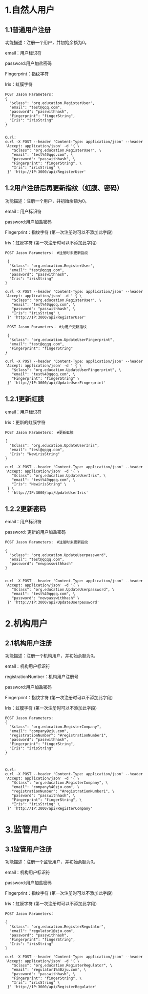 

# 1.自然人用户

## 1.1普通用户注册

功能描述：注册一个用户，并初始余额为0。

email：用户标识符

password:用户加盐密码

Fingerprint：指纹字符 

Iris：虹膜字符 

```
POST Jason Parameters：
{
  "$class": "org.education.RegisterUser",
  "email": "test@qqq.com",
  "password": "passwithhash",
  "Fingerprint": "fingerString",
  "Iris": "irisString"
}


Curl:
curl -X POST --header 'Content-Type: application/json' --header 'Accept: application/json' -d '{ \ 
   "$class": "org.education.RegisterUser", \ 
   "email": "test%40qqq.com", \ 
   "password": "passwithhash", \ 
   "Fingerprint": "fingerString", \ 
   "Iris": "irisString" \ 
 }' 'http://IP:3000/api/RegisterUser'
```



## 1.2用户注册后再更新指纹（虹膜、密码）

功能描述：注册一个用户，并初始余额为0。

email：用户标识符

password:用户加盐密码

Fingerprint：指纹字符 (第一次注册时可以不添加此字段)

Iris：虹膜字符 (第一次注册时可以不添加此字段)

```
POST Jason Parameters： #注册时未更新指纹

 {
  "$class": "org.education.RegisterUser",
  "email": "test@qqqq.com",
  "password": "passwithhash",
  "Iris": "irisString"
}

curl -X POST --header 'Content-Type: application/json' --header 'Accept: application/json' -d ' { \ 
   "$class": "org.education.RegisterUser", \ 
   "email": "test%40qqqq.com", \ 
   "password": "passwithhash", \ 
   "Iris": "irisString" \ 
 }' 'http://IP:3000/api/RegisterUser'
 
 POST Jason Parameters： #为用户更新指纹
 
 {
  "$class": "org.education.UpdateUserFingerprint",
  "email": "test@qqqq.com",
  "Fingerprint": "fingerString"
}

curl -X POST --header 'Content-Type: application/json' --header 'Accept: application/json' -d ' { \ 
   "$class": "org.education.UpdateUserFingerprint", \ 
   "email": "test%40qqqq.com", \ 
   "Fingerprint": "fingerString" \ 
 }' 'http://IP:3000/api/UpdateUserFingerprint'
```



## 1.2.1更新虹膜

email：用户标识符

Iris：更新的虹膜字符

```
POST Jason Parameters： #更新虹膜

{
  "$class": "org.education.UpdateUserIris",
  "email": "test@qqqq.com",
  "Iris": "NewirisString"
}

curl -X POST --header 'Content-Type: application/json' --header 'Accept: application/json' -d '{ \ 
   "$class": "org.education.UpdateUserIris", \ 
   "email": "test%40qqqq.com", \ 
   "Iris": "NewirisString" \ 
 } \ 
 ' 'http://IP:3000/api/UpdateUserIris'
```



## 1.2.2更新密码

email：用户标识符

password: 更新的用户加盐密码

```
POST Jason Parameters： #注册时未更新指纹

{
  "$class": "org.education.UpdateUserpassword",
  "email": "test@qqqq.com",
  "password": "newpasswithhash"
}


curl -X POST --header 'Content-Type: application/json' --header 'Accept: application/json' -d '{ \ 
   "$class": "org.education.UpdateUserpassword", \ 
   "email": "test%40qqqq.com", \ 
   "password": "newpasswithhash" \ 
 }' 'http://IP:3000/api/UpdateUserpassword'
```



# 2.机构用户

## 2.1机构用户注册

功能描述：注册一个机构用户，并初始余额为0。

email：机构用户标识符

registrationNumber：机构用户注册号

password:用户加盐密码

Fingerprint：指纹字符  (第一次注册时可以不添加此字段)

Iris：虹膜字符  (第一次注册时可以不添加此字段)

```
POST Jason Parameters：
{
  "$class": "org.education.RegisterCompany",
  "email": "company@zju.com",
  "registrationNumber": "#registrationNumber1",
  "password": "passwithhash",
  "Fingerprint": "fingerString",
  "Iris": "irisString"
}



Curl:
curl -X POST --header 'Content-Type: application/json' --header 'Accept: application/json' -d '{ \ 
   "$class": "org.education.RegisterCompany", \ 
   "email": "company%40zju.com", \ 
   "registrationNumber": "#registrationNumber1", \ 
   "password": "passwithhash", \ 
   "Fingerprint": "fingerString", \ 
   "Iris": "irisString" \ 
 }' 'http://IP:3000/api/RegisterCompany'
```



# 3.监管用户

## 3.1监管用户注册

功能描述：注册一个监管用户，并初始余额为0。

email：机构用户标识符

password:用户加盐密码

Fingerprint：指纹字符  (第一次注册时可以不添加此字段)

Iris：虹膜字符  (第一次注册时可以不添加此字段)

```
POST Jason Parameters：

{
  "$class": "org.education.RegisterRegulator",
  "email": "regulator1@zju.com",
  "password": "passwithhash",
  "Fingerprint": "fingerString",
  "Iris": "irisString"
}

curl -X POST --header 'Content-Type: application/json' --header 'Accept: application/json' -d '{ \ 
   "$class": "org.education.RegisterRegulator", \ 
   "email": "regulator1%40zju.com", \ 
   "password": "passwithhash", \ 
   "Fingerprint": "fingerString", \ 
   "Iris": "irisString" \ 
 }' 'http://IP:3000/api/RegisterRegulator'
```
